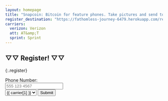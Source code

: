 ```yaml
---
layout: homepage
title: "Snapcoin: Bitcoin for feature phones. Take pictures and send to spend."
register_destination: "https://fathomless-journey-6479.herokuapp.com/register"
carriers:
  verizon: Verizon
  att: AT&amp;T
  sprint: Sprint
---
```



## ▽▽ Register! ▽▽
{:.register}

<a id="register"></a>

<form action="{{ page.register_destination }}" method="POST" class="signupform">
<label>Phone Number:<br/><input type="text" placeholder="555 123 4567" name="phone_number" /></label><br>
<select name="carrier">
{% for carrier in page.carriers %}
  <option value="{{ carrier[0] }}">{{ carrier[1] }}</option>
{% endfor %}
</select>
<button type="submit">Submit</button>
</form>
